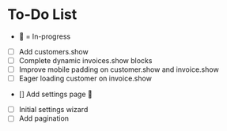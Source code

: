 # To-Do List

-   🔄 = In-progress

-   [ ] Add customers.show
-   [ ] Complete dynamic invoices.show blocks
-   [ ] Improve mobile padding on customer.show and invoice.show
-   [ ] Eager loading customer on invoice.show
-   [] Add settings page 🔄
-   [ ] Initial settings wizard
-   [ ] Add pagination
